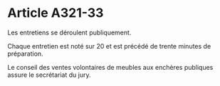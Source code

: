 # Article A321-33

Les entretiens se déroulent publiquement.

Chaque entretien est noté sur 20 et est précédé de trente minutes de préparation.

Le conseil des ventes volontaires de meubles aux enchères publiques assure le secrétariat du jury.
